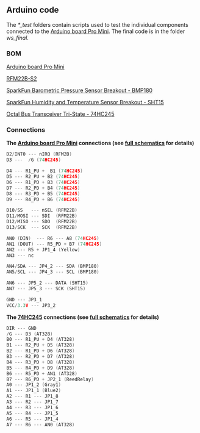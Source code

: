 ## Arduino code

The *\*_test* folders contain scripts used to test the individual components connected to the [Arduino board Pro Mini][1].
The final code is in the folder *ws_final*.

### BOM 
[Arduino board Pro Mini][1]

[RFM22B-S2][2]

[SparkFun Barometric Pressure Sensor Breakout - BMP180][3]

[SparkFun Humidity and Temperature Sensor Breakout - SHT15][4]

[Octal Bus Transceiver Tri-State - 74HC245][5]

### Connections

**The [Arduino board Pro Mini][1] connections (see [full schematics][6] for details)**
```cpp
D2/INT0 --- nIRQ (RFM2B)
D3 ---  /G (74HC245)

D4 --- R1_PU +  B1 (74HC245)
D5 --- R2_PU + B2 (74HC245)
D6 --- R1_PD + B3 (74HC245)
D7 --- R2_PD + B4 (74HC245)
D8 --- R3_PD + B5 (74HC245)
D9 --- R4_PD + B6 (74HC245)

D10/SS   --- nSEL (RFM22B)
D11/MOSI --- SDI  (RFM22B)
D12/MISO --- SDO  (RFM22B)
D13/SCK  --- SCK  (RFM22B)

AN0 (DIN)  --- R6 --- A8 (74HC245)
AN1 (DOUT) --- R5_PD + B7 (74HC245)
AN2 --- R5 + JP1_4 (Yellow)
AN3 --- nc

AN4/SDA --- JP4_2 --- SDA (BMP180)
AN5/SCL --- JP4_3 --- SCL (BMP180)

AN6 --- JP5_2 --- DATA (SHT15)
AN7 --- JP5_3 --- SCK (SHT15)

GND --- JP3_1
VCC/3.3V --- JP3_2
```


**The [74HC245][5] connections (see [full schematics][6] for details)**
```cpp
DIR --- GND
/G --- D3 (AT328)
B0 --- R1_PU + D4 (AT328)
B1 --- R2_PU + D5 (AT328)
B2 --- R1_PD + D6 (AT328)
B3 --- R2_PD + D7 (AT328)
B4 --- R3_PD + D8 (AT328)
B5 --- R4_PD + D9 (AT328)
B6 --- R5_PD + AN1 (AT328)
B7 --- R6_PD + JP2_1 (ReedRelay)
A0 --- JP1_2 (Gray1)
A1 --- JP1_1 (Blue2)
A2 --- R1 --- JP1_8
A3 --- R2 --- JP1_7
A4 --- R3 --- JP1_6
A5 --- R4 --- JP1_5
A6 --- R5 --- JP1_4
A7 --- R6 --- AN0 (AT328)
```

[1]: https://www.arduino.cc/en/Main/ArduinoBoardProMini
[2]: https://www.sparkfun.com/products/retired/10154
[3]: https://github.com/sparkfun/BMP180_Breakout_Arduino_Library
[4]: https://github.com/sparkfun/SHT15_Breakout
[5]: http://www.futurlec.com/74HC/74HC245.shtml
[6]: https://github.com/istvanzk/WStation/docs/arduino_wstation.pdf
